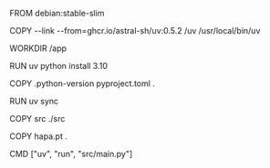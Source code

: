 FROM debian:stable-slim

COPY --link --from=ghcr.io/astral-sh/uv:0.5.2 /uv /usr/local/bin/uv

WORKDIR /app

RUN uv python install 3.10

COPY .python-version pyproject.toml .

RUN uv sync

COPY src ./src

COPY hapa.pt .

CMD ["uv", "run", "src/main.py"]